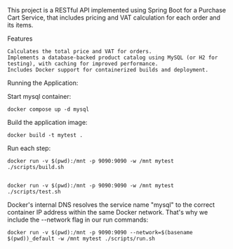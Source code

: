 This project is a RESTful API implemented using Spring Boot for a Purchase Cart Service, that includes pricing and VAT calculation for each order and its items.

Features

    Calculates the total price and VAT for orders.
    Implements a database-backed product catalog using MySQL (or H2 for testing), with caching for improved performance.
    Includes Docker support for containerized builds and deployment.

Running the Application:

Start mysql container:

    docker compose up -d mysql

Build the application image:

    docker build -t mytest .

Run each step:

    docker run -v $(pwd):/mnt -p 9090:9090 -w /mnt mytest ./scripts/build.sh


    docker run -v $(pwd):/mnt -p 9090:9090 -w /mnt mytest ./scripts/test.sh


Docker's internal DNS resolves the service name "mysql" to the correct container IP address within the same Docker network. That's why we include the --network flag in our run commands:

    docker run -v $(pwd):/mnt -p 9090:9090 --network=$(basename $(pwd))_default -w /mnt mytest ./scripts/run.sh
